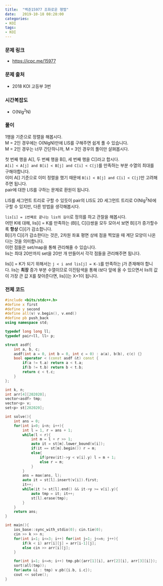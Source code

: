 ```yaml
---
title:  "백준15977 조화로운 행렬"
date:   2019-10-18 08:28:00
categories:
- KOI
tags:
- KOI
---
```


### 문제 링크
* https://icpc.me/15977

### 문제 출처
* 2018 KOI 고등부 3번

### 시간복잡도
* O(Nlg<sup>2</sup>N)

### 풀이
1행을 기준으로 정렬을 해봅시다.<br>
M = 2인 경우에는 O(NlgN)만에 LIS를 구해주면 쉽게 풀 수 있습니다.<br>
M = 2인 경우는 너무 간단하니까, M = 3인 경우의 풀이만 살펴봅시다.

첫 번째 행을 A[], 두 번째 행을 B[], 세 번째 행을 C[]라고 합시다.<br>
`A[i] < A[j] and B[i] < B[j] and C[i] < C[j]`를 만족하는 부분 수열의 최대를 구해야합니다.<br>
이미 A[] 기준으로 이미 정렬을 했기 때문에 `B[i] < B[j] and C[i] < C[j]`만 고려해주면 됩니다.<Br>
pair에 대한 LIS를 구하는 문제로 환원이 됩니다.

LIS를 세그먼트 트리로 구할 수 있듯이 pair의 LIS도 2D 세그먼트 트리로 O(Nlg<sup>2</sup>N)에 구할 수 있지만, 다른 방법을 생각해봅시다.

`lis[i] = i번째로 끝나는 lis의 길이`로 정의를 하고 관찰을 해봅시다.<br>
어떤 K에 대해, lis[i] = K를 만족하는 (B[i], C[i])쌍을 모두 모아서 보면 B[i]가 증가할수록 **항상** C[i]가 감소합니다.<br>
B[i]가 C[i]가 감소한다는 것은, 2차원 좌표 평면 상에 점을 찍었을 때 계단 모양이 나온다는 것을 의미합니다.<br>
이런 점들은 set/map을 통해 관리해줄 수 있습니다.<br>
lis는 최대 20만까지 set을 20만 개 만들어서 각각 점들을 관리해주면 됩니다.

lis[i] = K가 되기 위해서는 `j < i and lis[j] = K-1`를 만족하는 j가 존재해야 합니다. lis는 **최장** 증가 부분 수열이므로 이진탐색을 통해 i보다 앞에 올 수 있으면서 lis의 값이 가장 큰 값 X를 찾아준다면, lis[i]는 X+1이 됩니다.

### 전체 코드
```cpp
#include <bits/stdc++.h>
#define x first
#define y second
#define all(v) v.begin(), v.end()
#define pb push_back
using namespace std;

typedef long long ll;
typedef pair<ll, ll> p;

struct asdf{
    int a, b, c;
    asdf(int a = 0, int b = 0, int c = 0) : a(a), b(b), c(c) {}
    bool operator < (const asdf &t) const {
        if(a != t.a) return a < t.a;
        if(b != t.b) return b < t.b;
        return c < t.c;
    }
};

int k, n;
int arr[4][202020];
vector<asdf> tmp;
vector<p> v;
set<p> st[202020];

int solve(){
    int ans = 0;
    for(int i=0; i<n; i++){
        int l = 1, r = ans + 1;
        while(l < r){
            int m = l + r >> 1;
            auto it = st[m].lower_bound(v[i]);
            if(it == st[m].begin()) r = m;
            else{
                if(prev(it)->y < v[i].y) l = m + 1;
                else r = m;
            }
        }
        ans = max(ans, l);
        auto it = st[l].insert(v[i]).first;
        it++;
        while(it != st[l].end() && it->y >= v[i].y){
            auto tmp = it; it++;
            st[l].erase(tmp);
        }
    }
    return ans;
}

int main(){
    ios_base::sync_with_stdio(0); cin.tie(0);
    cin >> k >> n;
    for(int i=1; i<=3; i++) for(int j=1; j<=n; j++){
        if(k < i) arr[i][j] = arr[i-1][j];
        else cin >> arr[i][j];
    }

    for(int i=1; i<=n; i++) tmp.pb({arr[1][i], arr[2][i], arr[3][i]});
    sort(all(tmp));
    for(auto &i : tmp) v.pb({i.b, i.c});
    cout << solve();
}
```
